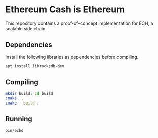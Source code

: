# Ethereum Cash is Ethereum

This repository contains a proof-of-concept implementation for ECH, a scalable side chain.

## Dependencies

Install the following libraries as dependencies before compiling.

```sh
apt install librocksdb-dev
```

## Compiling

```sh
mkdir build; cd build
cmake ..
cmake --build .
```

## Running

```sh
bin/echd
```

